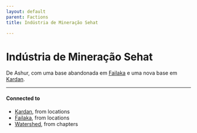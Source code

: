 ```yaml
---
layout: default
parent: Factions
title: Indústria de Mineração Sehat

---
```

# Indústria de Mineração Sehat

De Ashur, com uma base abandonada em [Failaka](../locations/Failaka.md) e uma nova base em [Kardan](../locations/Kardan.md).

---
#### Connected to

<!-- QueryToSerialize: LIST without ID "["+ title + "](https://terra-campaigns.github.io/"+ regexreplace(file.path, ".md", "") + ")" + ", from " + regexreplace(file.folder, "nibiru/", "") FROM ([[]]) OR outgoing([[]]) SORT file.folder DESC -->
<!-- SerializedQuery: LIST without ID "["+ title + "](https://terra-campaigns.github.io/"+ regexreplace(file.path, ".md", "") + ")" + ", from " + regexreplace(file.folder, "nibiru/", "") FROM ([[]]) OR outgoing([[]]) SORT file.folder DESC -->
- [Kardan](https://terra-campaigns.github.io/nibiru/locations/Kardan), from locations
- [Failaka](https://terra-campaigns.github.io/nibiru/locations/Failaka), from locations
- [Watershed](https://terra-campaigns.github.io/nibiru/chapters/Watershed), from chapters
<!-- SerializedQuery END -->
